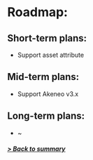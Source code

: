 # Roadmap:

Short-term plans:
----------------
* Support asset attribute

Mid-term plans:
----------------
* Support Akeneo v3.x

Long-term plans:
----------------
* ~

##### [> Back to summary](../summary.md)